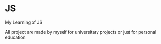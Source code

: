 # JS
My Learning of JS

All project are made by myself for universitary projects or just for personal education
